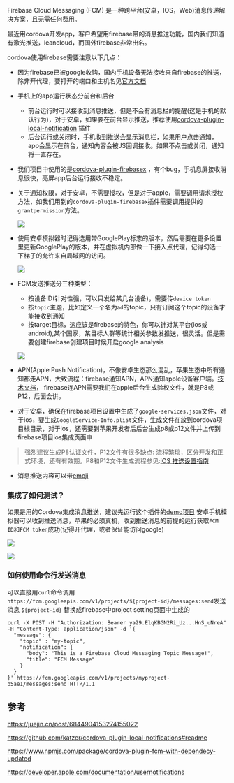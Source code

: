 Firebase Cloud Messaging (FCM) 是一种跨平台(安卓，IOS，Web)消息传递解决方案，且无需任何费用。

最近用cordova开发app，客户希望用firebase带的消息推送功能，国内我们知道有激光推送，leancloud，而国外firebase非常出名。

cordova使用firebase需要注意以下几点：

* 因为firebase已被google收购，国内手机设备无法接收来自firebase的推送，除非开代理，要打开的端口和主机名见[官方文档](https://firebase.google.com/docs/cloud-messaging/concept-options#messaging-ports-and-your-firewall)

* 手机上的app运行状态分前台和后台
   * 前台运行时可以接收到消息推送，但是不会有消息栏的提醒(这是手机的默认行为)，对于安卓，如果要在前台显示推送，推荐使用[cordova-plugin-local-notification](https://github.com/katzer/cordova-plugin-local-notifications#readme) 插件
   * 后台运行或关闭时，手机收到推送会显示消息栏，如果用户点击通知，app会显示在前台，通知内容会被JS回调接收。如果不点击或关闭，通知将一直存在。
   
* 我们项目中使用的是[cordova-plugin-firebasex](https://github.com/dpa99c/cordova-plugin-firebasex) ，有个bug，手机息屏接收消息很快，亮屏app后台运行接收不稳定。
   
* 关于通知权限，对于安卓，不需要授权，但是对于apple，需要调用请求授权方法，如我们用到的`cordova-plugin-firebasex`插件需要调用提供的`grantpermission`方法。

    ![](https://pek3b.qingstor.com/hexo-blog/hexo-blog/20210907172030.png)


* 使用安卓模拟器时记得选用带GooglePlay标志的版本，然后需要在更多设置里更新GooglePlay的版本，并在虚拟机内部做一下接入点代理，记得勾选一下梯子的允许来自局域网的访问。

    ![](https://pek3b.qingstor.com/hexo-blog/hexo-blog/20210919135331.png)

* FCM发送推送分三种类型：
   * 按设备ID(针对性强，可以只发给某几台设备)，需要传`device token`
   * 按`topic`主题，比如定义一个名为`ad`的topic，只有订阅这个topic的设备才能接收到通知
   * 按target目标，这应该是firebase的特色，你可以针对某平台(ios或android),某个国家，某目标人群等统计相关参数发推送，很灵活。但是需要创建firebase创建项目时候开启google analysis
   
    ![](https://pek3b.qingstor.com/hexo-blog/hexo-blog/20210907171050.png)

* APN(Apple Push Notification)，不像安卓生态那么混乱，苹果生态中所有通知都走APN，大致流程：firebase通知APN，APN通知apple设备客户端。[技术文档](https://developer.apple.com/documentation/usernotifications)，
firebase连APN需要我们在apple后台生成验权文件，就是P8或P12，后面会讲。

* 对于安卓，确保在firebase项目设置中生成了`google-services.json`文件，对于ios，要生成`GoogleService-Info.plist`文件，生成文件在放到cordova项目根目录，对于ios，还需要到苹果开发者后后台生成p8或p12文件并上传到firebase项目ios集成页面中

> 强烈建议生成P8认证文件，P12文件有很多缺点: 流程繁琐，区分开发和正式环境，还有有效期。P8和P12文件生成流程参见:[iOS 推送设置指南](https://leancloud.cn/docs/ios_push_cert.html)

* 消息推送内容可以带[emoji](http://www.unicode.org/emoji/charts/full-emoji-list.html#1f633)

### 集成了如何测试？

如果是用的Cordova集成消息推送，建议先运行这个插件的[demo项目](https://github.com/dpa99c/cordova-plugin-firebasex-test)
安卓手机模拟器可以收到推送消息，苹果的必须真机，收到推送消息的前提的运行获取`FCM ID`和`FCM token`成功(记得开代理，或者保证能访问google)

![](https://pek3b.qingstor.com/hexo-blog/hexo-blog/20210908154923.png)

![](https://pek3b.qingstor.com/hexo-blog/hexo-blog/20210908154954.png)

### 如何使用命令行发送消息

可以直接用`curl`命令调用`https://fcm.googleapis.com/v1/projects/${project-id}/messages:send`发送消息
`${project-id}` 替换成firebase中project setting页面中生成的

```shell script
curl -X POST -H "Authorization: Bearer ya29.ElqKBGN2Ri_Uz...HnS_uNreA" -H "Content-Type: application/json" -d '{
  "message": {
    "topic" : "my-topic",
    "notification": {
      "body": "This is a Firebase Cloud Messaging Topic Message!",
      "title": "FCM Message"
    }
  }
}' https://fcm.googleapis.com/v1/projects/myproject-b5ae1/messages:send HTTP/1.1
```

## 参考

https://juejin.cn/post/6844904153274155022

https://github.com/katzer/cordova-plugin-local-notifications#readme

https://www.npmjs.com/package/cordova-plugin-fcm-with-dependecy-updated

https://developer.apple.com/documentation/usernotifications
